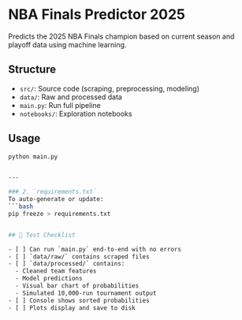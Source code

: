 # NBA Finals Predictor 2025

Predicts the 2025 NBA Finals champion based on current season and playoff data using machine learning.

## Structure

- `src/`: Source code (scraping, preprocessing, modeling)
- `data/`: Raw and processed data
- `main.py`: Run full pipeline
- `notebooks/`: Exploration notebooks

## Usage

```bash
python main.py


---

### 2. `requirements.txt`
To auto-generate or update:
```bash
pip freeze > requirements.txt


## 🧪 Test Checklist

- [ ] Can run `main.py` end-to-end with no errors
- [ ] `data/raw/` contains scraped files
- [ ] `data/processed/` contains:
  - Cleaned team features
  - Model predictions
  - Visual bar chart of probabilities
  - Simulated 10,000-run tournament output
- [ ] Console shows sorted probabilities
- [ ] Plots display and save to disk
